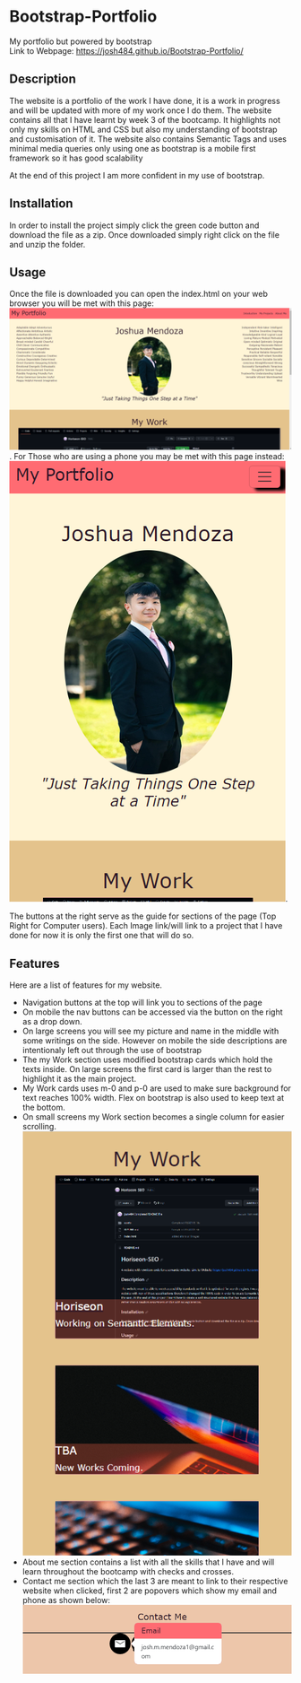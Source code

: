 # Bootstrap-Portfolio
My portfolio but powered by bootstrap
<br>
Link to Webpage: https://josh484.github.io/Bootstrap-Portfolio/
## Description 
The website is a portfolio of the work I have done, it is a work in progress and will be updated with more of my work once I do them. The website contains all that I have learnt by week 3 of the bootcamp. It highlights not only my skills on HTML and CSS but also my understanding of bootstrap and customisation of it. The website also contains Semantic Tags and uses minimal media queries only using one as bootstrap is a mobile first framework so it has good scalability

At the end of this project I am more confident in my use of bootstrap. 
## Installation
In order to install the project simply click the green code button and download the file as a zip. 
Once downloaded simply right click on the file and unzip the folder.
## Usage 
Once the file is downloaded you can open the index.html on your web browser you will be met with this page:
![Portfolio Landing](assets/images/my-page-lgscreen.png).
For Those who are using a phone you may be met with this page instead:
![Mobile Landing](assets/images/my-page-smscreen.png).
<br/>

The buttons at the right serve as the guide for sections of the page (Top Right for Computer users). 
Each Image link/will link to a project that I have done for now it is only the first one that will do so.

## Features
Here are a list of features for my website.

- Navigation buttons at the top will link you to sections of the page
- On mobile the nav buttons can be accessed via the button on the right as a drop down.
- On large screens you will see my picture and name in the middle with some writings on the side. However on mobile the side descriptions are intentionaly left out through the use of bootstrap
- The my Work section uses modified bootstrap cards which hold the texts inside. On large screens the first card is larger than the rest to highlight it as the main project.
- My Work cards uses m-0 and p-0 are used to make sure background for text reaches 100% width. Flex on bootstrap is also used to keep text at the bottom.
- On small screens my Work section becomes a single column for easier scrolling. 
![Mobile myWork](assets/images/mywork-mobile.png)
- About me section contains a list with all the skills that I have and will learn throughout the bootcamp with checks and crosses.
- Contact me section which the last 3 are meant to link to their respective website when clicked, first 2 are popovers which show my email and phone as shown below:
![Contact Section Popovers](assets/images/contact-me-example.png)

